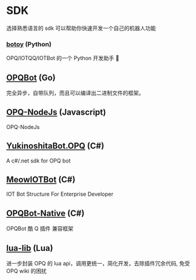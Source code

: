 # SDK

<div class="u-h2__pt-mt-30">

选择熟悉语言的 sdk 可以帮助你快速开发一个自己的机器人功能

### [botoy](https://github.com/opq-osc/botoy) (Python)

OPQ/IOTQQ/IOTBot 的一个 Python 开发助手 🐌

## [OPQBot](https://github.com/opq-osc/OPQBot) (Go)

完全异步，自带队列，而且可以编译出二进制文件的框架。

## [OPQ-NodeJs](https://github.com/opq-osc/OPQ-NodeJs) (Javascript)

OPQ-NodeJs

## [YukinoshitaBot.OPQ](https://github.com/opq-osc/YukinoshitaBot.OPQ) (C#)

A c#/.net sdk for OPQ bot

## [MeowIOTBot](https://github.com/DavidSciMeow/MeowIOTBot) (C#)

IOT Bot Structure For Enterprise Developer

## [OPQBot-Native](https://github.com/opq-osc/OPQBot-Native) (C#)

OPQBot 酷 Q 插件 兼容框架

## [lua-lib](https://github.com/opq-osc/lua-lib) (Lua)

进一步封装 OPQ 的 lua api，调用更统一，简化开发，去除插件冗余代码, 免受 OPQ wiki 的困扰

</div>